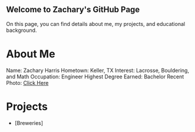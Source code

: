 ## Welcome to Zachary's GitHub Page

On this page, you can find details about me, my projects, and educational background.

# About Me

Name: Zachary Harris
Hometown: Keller, TX
Interest: Lacrosse, Bouldering, and Math
Occupation: Engineer
Highest Degree Earned: Bachelor
Recent Photo: [Click Here](IMG_8685.jpeg)


# Projects
- [Breweries]




